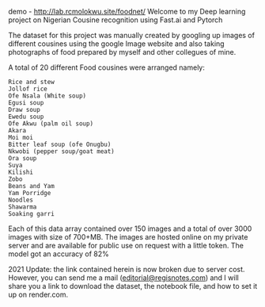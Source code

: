 demo - http://lab.rcmolokwu.site/foodnet/
Welcome to my Deep learning project on Nigerian Cousine recognition using Fast.ai and Pytorch

The dataset for this project was manually created by googling up images of different cousines using the google Image website and also taking photographs of food prepared by myself and other collegues of mine.

A total of 20 different Food cousines were arranged namely:

    Rice and stew
    Jollof rice
    Ofe Nsala (White soup)
    Egusi soup
    Draw soup
    Ewedu soup
    Ofe Akwu (palm oil soup)
    Akara
    Moi moi
    Bitter leaf soup (ofe Onugbu)
    Nkwobi (pepper soup/goat meat)
    Ora soup
    Suya
    Kilishi
    Zobo
    Beans and Yam
    Yam Porridge
    Noodles
    Shawarma
    Soaking garri

Each of this data array contained over 150 images and a total of over 3000 images with size of 700+MB. The images are hosted online on my private server and are available for public use on request with a little token.
The model got an accuracy of 82%


2021 Update: the link contained herein is now broken due to server cost. However, you can send me a mail (editorial@regisnotes.com) and I will share you a link to download the dataset, the notebook file, and how to set it up on render.com.
